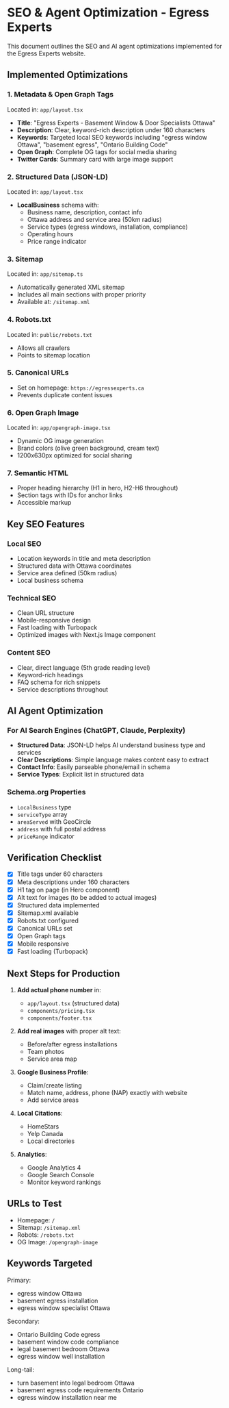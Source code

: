 # SEO & Agent Optimization - Egress Experts

This document outlines the SEO and AI agent optimizations implemented for the Egress Experts website.

## Implemented Optimizations

### 1. **Metadata & Open Graph Tags**
Located in: `app/layout.tsx`

- **Title**: "Egress Experts - Basement Window & Door Specialists Ottawa"
- **Description**: Clear, keyword-rich description under 160 characters
- **Keywords**: Targeted local SEO keywords including "egress window Ottawa", "basement egress", "Ontario Building Code"
- **Open Graph**: Complete OG tags for social media sharing
- **Twitter Cards**: Summary card with large image support

### 2. **Structured Data (JSON-LD)**
Located in: `app/layout.tsx`

- **LocalBusiness** schema with:
  - Business name, description, contact info
  - Ottawa address and service area (50km radius)
  - Service types (egress windows, installation, compliance)
  - Operating hours
  - Price range indicator

### 3. **Sitemap**
Located in: `app/sitemap.ts`

- Automatically generated XML sitemap
- Includes all main sections with proper priority
- Available at: `/sitemap.xml`

### 4. **Robots.txt**
Located in: `public/robots.txt`

- Allows all crawlers
- Points to sitemap location

### 5. **Canonical URLs**
- Set on homepage: `https://egressexperts.ca`
- Prevents duplicate content issues

### 6. **Open Graph Image**
Located in: `app/opengraph-image.tsx`

- Dynamic OG image generation
- Brand colors (olive green background, cream text)
- 1200x630px optimized for social sharing

### 7. **Semantic HTML**
- Proper heading hierarchy (H1 in hero, H2-H6 throughout)
- Section tags with IDs for anchor links
- Accessible markup

## Key SEO Features

### Local SEO
- Location keywords in title and meta description
- Structured data with Ottawa coordinates
- Service area defined (50km radius)
- Local business schema

### Technical SEO
- Clean URL structure
- Mobile-responsive design
- Fast loading with Turbopack
- Optimized images with Next.js Image component

### Content SEO
- Clear, direct language (5th grade reading level)
- Keyword-rich headings
- FAQ schema for rich snippets
- Service descriptions throughout

## AI Agent Optimization

### For AI Search Engines (ChatGPT, Claude, Perplexity)
- **Structured Data**: JSON-LD helps AI understand business type and services
- **Clear Descriptions**: Simple language makes content easy to extract
- **Contact Info**: Easily parseable phone/email in schema
- **Service Types**: Explicit list in structured data

### Schema.org Properties
- `LocalBusiness` type
- `serviceType` array
- `areaServed` with GeoCircle
- `address` with full postal address
- `priceRange` indicator

## Verification Checklist

- [x] Title tags under 60 characters
- [x] Meta descriptions under 160 characters
- [x] H1 tag on page (in Hero component)
- [x] Alt text for images (to be added to actual images)
- [x] Structured data implemented
- [x] Sitemap.xml available
- [x] Robots.txt configured
- [x] Canonical URLs set
- [x] Open Graph tags
- [x] Mobile responsive
- [x] Fast loading (Turbopack)

## Next Steps for Production

1. **Add actual phone number** in:
   - `app/layout.tsx` (structured data)
   - `components/pricing.tsx`
   - `components/footer.tsx`

2. **Add real images** with proper alt text:
   - Before/after egress installations
   - Team photos
   - Service area map

3. **Google Business Profile**:
   - Claim/create listing
   - Match name, address, phone (NAP) exactly with website
   - Add service areas

4. **Local Citations**:
   - HomeStars
   - Yelp Canada
   - Local directories

5. **Analytics**:
   - Google Analytics 4
   - Google Search Console
   - Monitor keyword rankings

## URLs to Test

- Homepage: `/`
- Sitemap: `/sitemap.xml`
- Robots: `/robots.txt`
- OG Image: `/opengraph-image`

## Keywords Targeted

Primary:
- egress window Ottawa
- basement egress installation
- egress window specialist Ottawa

Secondary:
- Ontario Building Code egress
- basement window code compliance
- legal basement bedroom Ottawa
- egress window well installation

Long-tail:
- turn basement into legal bedroom Ottawa
- basement egress code requirements Ontario
- egress window installation near me
